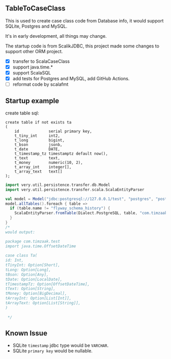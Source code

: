 ## TableToCaseClass

This is used to create case class code from Database info, it would support SQLite, Postgres and MySQL.

It's in early development, all things may change.

The startup code is from ScalikJDBC, this project made some changes to support other ORM project.

- [x] transfer to ScalaCaseClass
- [x] support java.time.*
- [x] support ScalaSQL
- [x] add tests for Postgres and MySQL, add GitHub Actions.
- [ ] reformat code by scalafmt

## Startup example

create table sql:

```postgresql
create table if not exists ta
(
    id             serial primary key,
    t_tiny_int     int2,
    t_long         bigint,
    t_bson         jsonb,
    t_date         DATE,
    t_timestamp_tz timestamptz default now(),
    t_text         text,
    t_money        numeric(10, 2),
    t_array_int    integer[],
    t_array_text   text[]
);
```

```scala
import very.util.persistence.transfer.db.Model
import very.util.persistence.transfer.scala.ScalaEntityParser

val model = Model("jdbc:postgresql://127.0.0.1/test", "postgres", "postgres")
model.allTables().foreach { table =>
  if (table.name != "flyway_schema_history") {
    ScalaEntityParser.fromTable(Dialect.PostgreSQL, table, "com.timzaak.dao").writeToFile("./src/main/scala")
  }
}
/*
would output:

package com.timzaak.test
import java.time.OffsetDateTime
                      
case class Ta(
id: Int,
tTinyInt: Option[Short],
tLong: Option[Long],
tBson: Option[Any],
tDate: Option[LocalDate],
tTimestampTz: Option[OffsetDateTime],
tText: Option[String],
tMoney: Option[BigDecimal],
tArrayInt: Option[List[Int]],
tArrayText: Option[List[String]],
)
                      
 */

```

## Known Issue

- SQLite `timestamp` jdbc type would be `VARCHAR`.
- SQLite `primary key` would be nullable.
